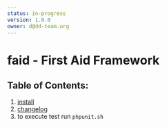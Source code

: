 ```yaml
---
status: in-progress
version: 1.0.0
owner: d@dd-team.org
---
```

faid - First Aid Framework
====

Table of Contents:
------------------

1. [install](./docs/install.md)
2. [changelog](./docs/changelog.md)
3. to execute test run `phpunit.sh`
